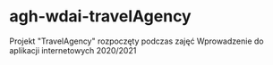 # agh-wdai-travelAgency
Projekt "TravelAgency" rozpoczęty podczas zajęć Wprowadzenie do aplikacji internetowych 2020/2021 
